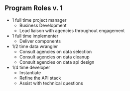 
## Program Roles v. 1 
* 1 full time project manager 
  * Business Development
  * Lead liaison with agencies throughout engagement
* 1 full time implementer
  * Deliver components 
* 1/2 time data wrangler 
  * Consult agencies on data selection
  * Consult agencies on data cleanup
  * Consult agencies on data api design
* 1/4 time developer 
  * Instantiate 
  * Refine the API stack 
  * Assist with technical questions
